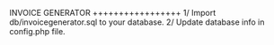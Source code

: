 INVOICE GENERATOR
+++++++++++++++++
1/ Import db/invoicegenerator.sql to your database.
2/ Update database info in config.php file.